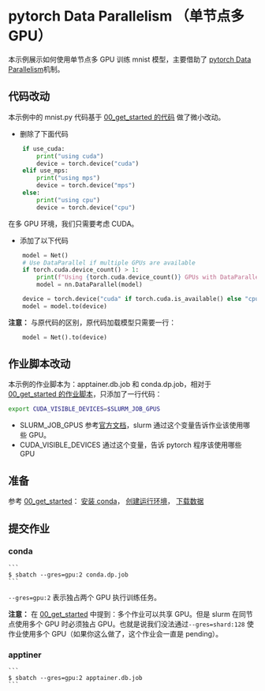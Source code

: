 # pytorch Data Parallelism （单节点多 GPU）

本示例展示如何使用单节点多 GPU 训练 mnist 模型，主要借助了 [pytorch Data Parallelism](https://pytorch.org/tutorials/beginner/blitz/data_parallel_tutorial.html)机制。

## 代码改动

本示例中的 mnist.py 代码基于 [00_get_started 的代码](../00_get_started/mnist.py) 做了微小改动。

* 删除了下面代码

```python
    if use_cuda:
        print("using cuda")
        device = torch.device("cuda")
    elif use_mps:
        print("using mps")
        device = torch.device("mps")
    else:
        print("using cpu")
        device = torch.device("cpu")
```

在多 GPU 环境，我们只需要考虑 CUDA。

* 添加了以下代码

```python
    model = Net()
    # Use DataParallel if multiple GPUs are available
    if torch.cuda.device_count() > 1:
        print(f"Using {torch.cuda.device_count()} GPUs with DataParallel")
        model = nn.DataParallel(model)

    device = torch.device("cuda" if torch.cuda.is_available() else "cpu")
    model = model.to(device)
```

**注意：** 与原代码的区别，原代码加载模型只需要一行：

```python
    model = Net().to(device)
```

## 作业脚本改动

本示例的作业脚本为：apptainer.db.job 和 conda.dp.job，相对于 [00_get_started 的作业脚本](../00_get_started/conda.gpu.job)，只添加了一行代码：

```bash
export CUDA_VISIBLE_DEVICES=$SLURM_JOB_GPUS
```

* SLURM_JOB_GPUS 参考[官方文档](https://slurm.schedmd.com/sbatch.html#OPT_SLURM_JOB_GPUS)，slurm 通过这个变量告诉作业该使用哪些 GPU。
* CUDA_VISIBLE_DEVICES 通过这个变量，告诉 pytorch 程序该使用哪些 GPU

## 准备

参考 [00_get_started](../00_get_started/README.md)：
[安装 conda](../00_get_started/README.md#conda-安装)，
[创建运行环境](../00_get_started/README.md#创建训练环境)，
[下载数据](../00_get_started/README.md#下载数据)

## 提交作业

### conda

    ```
    $ sbatch --gres=gpu:2 conda.dp.job
    ```

`--gres=gpu:2` 表示独占两个 GPU 执行训练任务。

**注意：** 在 [00_get_started](../00_get_started/README.md#提交作业共享-gpu-运行) 中提到：多个作业可以共享 GPU。但是 slurm 在同节点使用多个 GPU 时必须独占 GPU。也就是说我们没法通过`--gres=shard:128` 使作业使用多个 GPU（如果你这么做了，这个作业会一直是 pending）。

### apptiner

    ```
    $ sbatch --gres=gpu:2 apptainer.db.job
    ```